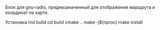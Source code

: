 Блок для gnu-radio, предназаначенный для отображения маршрута и координат на карте.

Установка
md build
cd build
cmake ..
make -j$(nproc)
make install
